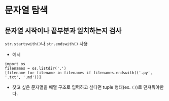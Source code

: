 # 문자열 탐색

## 문자열 시작이나 끝부분과 일치하는지 검사
`str.startswith()`나 `str.endswith()` 사용

* 예시
```
import os
filenames = os.listdir('.')
[filename for filename in filenames if filenames.endswith(('.py', '.txt', '.md'))]
```
* 찾고 싶은 문자열을 배열 구조로 입력하고 싶다면 tuple 형태(ex. `()`)로 던져줘야한다.